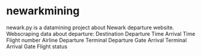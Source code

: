 # newarkmining
newark.py is a datamining project about Newark departure website.
Webscraping data about departure:
  Destination
  Departure Time
  Arrival Time
  Flight number
  Airline
  Departure Terminal
  Departure Gate
  Arrival Terminal 
  Arrival Gate
  Flight status
